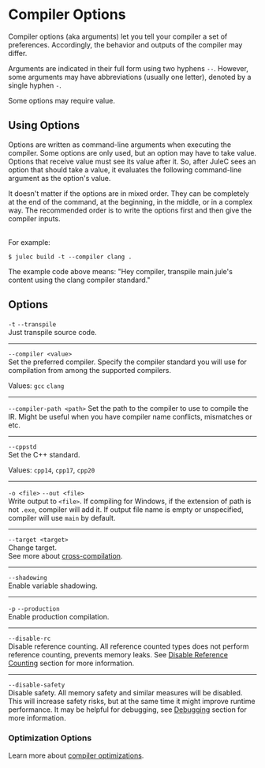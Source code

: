 # Compiler Options
Compiler options (aka arguments) let you tell your compiler a set of preferences. Accordingly, the behavior and outputs of the compiler may differ.

Arguments are indicated in their full form using two hyphens `--`. However, some arguments may have abbreviations (usually one letter), denoted by a single hyphen `-`.

Some options may require value.

## Using Options
Options are written as command-line arguments when executing the compiler. Some options are only used, but an option may have to take value. Options that receive value must see its value after it. So, after JuleC sees an option that should take a value, it evaluates the following command-line argument as the option's value.

It doesn't matter if the options are in mixed order. They can be completely at the end of the command, at the beginning, in the middle, or in a complex way. The recommended order is to write the options first and then give the compiler inputs.

\
For example:
```
$ julec build -t --compiler clang .
```
The example code above means: "Hey compiler, transpile main.jule's content using the clang compiler standard." 

## Options
`-t` `--transpile` \
Just transpile source code.

---

`--compiler <value>` \
Set the preferred compiler. Specify the compiler standard you will use for compilation from among the supported compilers.

Values: `gcc` `clang`

---

`--compiler-path <path>`
Set the path to the compiler to use to compile the IR. Might be useful when you have compiler name conflicts, mismatches or etc.

---

`--cppstd` \
Set the C++ standard.

Values: `cpp14`, `cpp17`, `cpp20`

---

`-o <file>` `--out <file>` \
Write output to `<file>`. If compiling for Windows, if the extension of path is not `.exe`, compiler will add it. If output file name is empty or unspecified, compiler will use `main` by default.

---

`--target <target>` \
Change target. \
See more about [cross-compilation](/compiler/cross-compilation).

---

`--shadowing`\
Enable variable shadowing.

---

`-p` `--production`\
Enable production compilation.

---

`--disable-rc`\
Disable reference counting. All reference counted types does not perform reference counting, prevents memory leaks. See [Disable Reference Counting](/memory/management/disable-reference-counting) section for more information.

---

`--disable-safety`\
Disable safety. All memory safety and similar measures will be disabled. This will increase safety risks, but at the same time it might improve runtime performance. It may be helpful for debugging, see [Debugging](/debugging/) section for more information.

### Optimization Options

Learn more about [compiler optimizations](/compiler/compiler-optimizations).